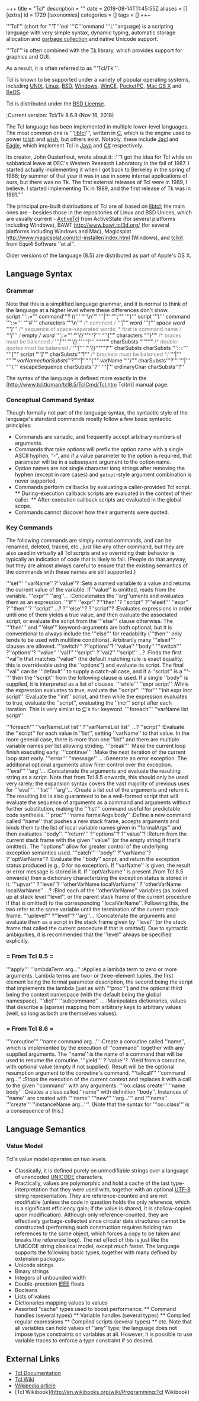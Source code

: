 +++
title = "Tcl"
description = ""
date = 2019-08-14T11:45:55Z
aliases = []
[extra]
id = 1729
[taxonomies]
categories = []
tags = []
+++

'''Tcl''' (short for '''T'''ool '''C'''ommand '''L'''anguage)
is a scripting language with very simple syntax, dynamic typing,
automatic storage allocation and [garbage collection](https://rosettacode.org/wiki/garbage_collection)
and native Unicode support.

'''Tcl''' is often combined with the [Tk](https://rosettacode.org/wiki/Tk) library,
which provides support for graphics and GUI.

As a result, it is often referred to as '''Tcl/Tk'''.

Tcl is known to be supported under a variety of popular operating systems,
including [UNIX](https://rosettacode.org/wiki/UNIX), [Linux](https://rosettacode.org/wiki/Linux), [BSD](https://rosettacode.org/wiki/BSD), [Windows](https://rosettacode.org/wiki/Windows), [WinCE](https://rosettacode.org/wiki/WinCE), [PocketPC](https://rosettacode.org/wiki/PocketPC),
[Mac OS X](https://rosettacode.org/wiki/Mac_OS_X) and [BeOS](https://rosettacode.org/wiki/BeOS).

Tcl is distributed under the [BSD License](https://en.wikipedia.org/wiki/BSD_licenses).

;Current version: Tcl/Tk 8.6.9 (Nov 16, 2018)

The Tcl language has been implemented in multiple lower-level languages.
The most common one is '''[libtcl](https://rosettacode.org/wiki/libtcl)''', written in [C](https://rosettacode.org/wiki/C), which is
the engine used to power [tclsh](https://rosettacode.org/wiki/tclsh) and [wish](https://rosettacode.org/wiki/wish), but others exist.
Notably, these include [Jacl](https://rosettacode.org/wiki/Jacl) and [Eagle](https://rosettacode.org/wiki/Eagle), which implement
Tcl in [Java](https://rosettacode.org/wiki/Java) and [C#](https://rosettacode.org/wiki/C_sharp) respectively.

Its creator, John Ousterhout, wrote about it:
:''“I got the idea for Tcl while on sabbatical leave at DEC's Western Research Laboratory in the fall of 1987. I started actually implementing it when I got back to Berkeley in the spring of 1988; by summer of that year it was in use in some internal applications of ours, but there was no Tk. The first external releases of Tcl were in 1989, I believe. I started implementing Tk in 1989, and the first release of Tk was in 1991.”''

The principal pre-built distributions of Tcl are all based on [libtcl](https://rosettacode.org/wiki/libtcl);
the main ones are - besides those in the repositories of Linux and BSD Unices, which are usually current -  [ActiveTcl](https://rosettacode.org/wiki/ActiveTcl) from ActiveState (for several platforms including Windows), BAWT http://www.bawt.tcl3d.org/ (for several platforms including Windows and Mac), Magicsplat http://www.magicsplat.com/tcl-installer/index.html (Windows),
and [tclkit](https://rosettacode.org/wiki/tclkit) from Equi4 Software ''et al''.

Older versions of the language (8.5) are distributed as part of Apple's OS X.


## Language Syntax

### Grammar

Note that this is a simplified language grammar, and it is normal
to think of the language at a higher level where these differences don't show.
<br clear=all>
 script     '''::=''' command'''? ((''' “''\n''” '''|''' “'';''” ''')''' script ''')'''
 command    '''::=''' “''#''” characters “''\n''”        <span style="color:grey">/* comment */</span>
              '''|''' word '''(''' space word ''')*'''       <span style="color:grey">/* sequence of space-separated words;
                                            * first is command name */</span>
              '''|'''                            <span style="color:grey">/* empty */</span>
 word       '''::=''' “''{*}''”'''?''' “''{''” characters “''}''”  <span style="color:grey">/* braces must be balanced */</span>
              '''|''' “''{*}''”'''?''' “''"''” charSubsts “''"''”  <span style="color:grey">/* double-quotes must be balanced */</span>
              '''|''' “''{*}''”'''?''' charSubsts
 charSubsts '''::=''' “''[''” script “'']''” charSubsts'''?''' <span style="color:grey">/* brackets must be balanced */</span>
              '''|''' “''$''” varName charSubsts'''?'''
              '''|''' “''${''” varName “''}''” charSubsts'''?'''
              '''|''' “''\\''” escapeSequence charSubsts''?''
              '''|''' ordinaryChar charSubsts''?''

The syntax of the language is defined more exactly in the [http://www.tcl.tk/man/tcl8.5/TclCmd/Tcl.htm Tcl(n)] manual page.


### Conceptual Command Syntax

Though formally not part of the language syntax, the syntactic style of the language's standard commands mostly follow a few basic syntactic principles:
* Commands are variadic, and frequently accept arbitrary numbers of arguments.
* Commands that take options will prefix the option name with a single ASCII hyphen, “-”, and if a value parameter to the option is required, that parameter will be in a subsequent argument to the option name.
* Option names are not single character long strings after removing the hyphen (except in rare cases) and <code>getopt</code>-style argument combination is never supported.
* Commands perform callbacks by evaluating a caller-provided Tcl script.
** During-execution callback scripts are evaluated in the context of their caller.
** After-execution callback scripts are evaluated in the global scope.
* Commands cannot discover how their arguments were quoted.


### Key Commands

The following commands are simply normal commands, and can be renamed, deleted, traced, etc., just like any other command, but they are also used in virtually all Tcl scripts and so overriding their behavior is typically an indication of code that is likely to fail. (People do that anyway, but they are almost always careful to ensure that the existing semantics of the commands with these names are still supported.)

'''set''' ''varName'' ?''value''?
:Sets a named variable to a value and returns the current value of the variable. If ''value'' is omitted, reads from the variable.
'''expr''' ''arg''...
:Concatenates the ''arg''uments and evaluates them as an expression.
'''if''' ''expr'' ?'''then'''? ''script'' ?'''elseif''' ''expr'' ?'''then'''? ''script'' ...? ?'''else'''? ?''script''?
:Evaluates expressions in order until one of them yields a true value, and then evaluate the associated script, or evaluate the script from the '''else''' clause otherwise. The '''then''' and '''else''' keyword-arguments are both optional, but it is conventional to always include the '''else''' for readability ('''then''' only tends to be used with multiline conditions). Arbitrarily many '''elseif''' clauses are allowed.
'''switch''' ?''options''? ''value'' ''body''
'''switch''' ?''options''? ''value'' ''val1'' ''script'' ?''val2'' ''script'' ...?
:Finds the first ''val''n that matches ''value'' (the default matching rule is exact equality, this is overrideable using the ''options'') and evaluate its script. The final ''val'' can be '''default''' to supply a catch-all case, and if a ''script'' is a '''-''' then the ''script'' from the following clause is used. If a single ''body'' is supplied, it is interpreted as a list of clauses.
'''while''' ''expr script''
:While the expression evaluates to true, evaluate the ''script''.
'''for''' ''init expr incr script''
:Evaluate the ''init'' script, and then while the expression evaluates to true, evaluate the ''script'', evaluating the ''incr'' script after each iteration. This is very similar to [C](https://rosettacode.org/wiki/C)'s <code>for</code> keyword.
'''foreach''' ''varName list script''

'''foreach''' ''varNameList list'' ?''varNameList list'' ...? ''script''
:Evaluate the ''script'' for each value in ''list'', setting ''varName'' to that value. In the more general case, there is more than one ''list'' and there are multiple variable names per list allowing striding.
'''break'''
:Make the current loop finish executing early.
'''continue'''
:Make the next iteration of the current loop start early.
'''error''' ''message'' ...
:Generate an error exception. The additional optional arguments allow finer control over the exception.
'''eval''' ''arg''...
:Concatenate the arguments and evaluate the resulting string as a script. Note that from Tcl 8.5 onwards, this should only be used very rarely; the expansion syntax covers the vast majority of previous uses for '''eval'''.
'''list''' ''arg''...
:Create a list out of the arguments and return it. The resulting list is also guaranteed to be a well-formed script that will evaluate the sequence of arguments as a command and arguments without further substitution, making the '''list''' command useful for predictable code synthesis.
'''proc''' ''name formalArgs body''
:Define a new command called ''name'' that pushes a new stack frame, accepts arguments and binds them to the list of local variable names given in ''formalArgs'' and then evaluates ''body''.
'''return''' ?''options''? ?''value''?
:Return from the current stack frame with the given ''value'' (or the empty string if that's omitted). The ''options'' allow for greater control of the underlying exception semantics used.
'''catch''' ''body'' ?''varName''? ?''optVarName''?
:Evaluate the ''body'' script, and return the exception status produced (e.g., 0 for no exception). If ''varName'' is given, the result or error message is stored in it. If ''optVarName'' is present (from Tcl 8.5 onwards) then a dictionary characterizing the exception status is stored in it.
'''upvar''' ?''level''? ''otherVarName localVarName'' ?''otherVarName localVarName'' ...?
:Bind each of the ''otherVarName'' variables (as looked up at stack level ''level'', or the parent stack frame of the current procedure if that is omitted) to the corresponding ''localVarName''. Following this, the two refer to the same variable until the termination of the current stack frame.
'''uplevel''' ?''level''? ''arg''...
:Concatenate the arguments and evaluate them as a script in the stack frame given by ''level'' (or the stack frame that called the current procedure if that is omitted). Due to syntactic ambiguities, it is recommended that the ''level'' always be specified explicitly.


### = From Tcl 8.5 =

'''apply''' ''lambdaTerm arg…''
:Applies a lambda term to zero or more arguments. Lambda terms are two- or three-element tuples, the first element being the formal parameter description, the second being the script that implements the lambda (just as with '''proc''') and the optional third being the context namespace (with the default being the global namespace).
'''dict''' ''subcommand'' …
:Manipulates dictionaries, values that describe a (sparse) mapping from arbitrary keys to arbitrary values (well, so long as both are themselves values).


### = From Tcl 8.6 =

'''coroutine''' ''name command arg…''
:Create a coroutine called ''name'', which is implemented by the execution of ''command'' together with any supplied arguments. The ''name'' is the name of a command that will be used to resume the coroutine.
'''yield''' ?''value''?
:Yield from a coroutine, with optional value (empty if not supplied). Result will be the optional resumption argument to the coroutine's command.
'''tailcall''' ''command arg…''
:Stops the execution of the current context and replaces it with a call to the given ''command'' with any arguments.
'''oo::class create''' ''name body''
:Creates a class called ''name'' with definition ''body''. Instances of ''name'' are created with “''name'' '''new''' ''arg…''” and “''name'' '''create''' ''instanceName arg…''”. (Note that the syntax for '''oo::class''' is a consequence of this.)


## Language Semantics

### Value Model

Tcl's value model operates on two levels.
* Classically, it is defined purely on unmodifiable strings over a language of unencoded [UNICODE](https://rosettacode.org/wiki/UNICODE) characters.
* Practically, values are polymorphic and hold a cache of the last type-interpretation that they were used with, together with an optional [UTF-8](https://rosettacode.org/wiki/UTF-8) string representation. They are reference-counted and are not modifiable (unless the code in question holds the only reference, which is a significant efficiency gain; if the value is shared, it is shallow-copied upon modification). Although only reference-counted, they are effectively garbage-collected since circular data structures cannot be constructed (performing such construction requires holding two references to the same object, which forces a copy to be taken and breaks the reference loop). The net effect of this is just like the UNICODE string classical model, except much faster.
The language supports the following basic types, together with many defined by extension packages:
* Unicode strings
* Binary strings
* Integers of unbounded width
* Double-precision [IEEE](https://rosettacode.org/wiki/IEEE) floats
* Booleans
* Lists of values
* Dictionaries mapping values to values
* Assorted "cache" types used to boost performance:
** Command handles (several types)
** Variable handles (several types)
** Compiled regular expressions
** Compiled scripts (several types)
** etc.
Note that all variables can hold values of ''any'' type; the language does not impose type constraints on variables at all. However, it is possible to use variable traces to enforce a type constraint if so desired.


## External Links

* [Tcl Documentation](http://www.tcl-lang.org/man/)
* [Tcl Wiki](http://wiki.tcl-lang.org)
* [Wikipedia article](http://en.wikipedia.org/wiki/Tcl)
* [Tcl Wikibook](http://en.wikibooks.org/wiki/Programming:Tcl Wikibook)
